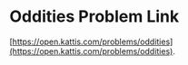 # Oddities Problem Link
[https://open.kattis.com/problems/oddities](https://open.kattis.com/problems/oddities).
